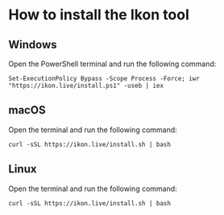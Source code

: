 # How to install the Ikon tool

## Windows

Open the PowerShell terminal and run the following command:

    Set-ExecutionPolicy Bypass -Scope Process -Force; iwr "https://ikon.live/install.ps1" -useb | iex

## macOS

Open the terminal and run the following command:

    curl -sSL https://ikon.live/install.sh | bash

## Linux

Open the terminal and run the following command:

    curl -sSL https://ikon.live/install.sh | bash